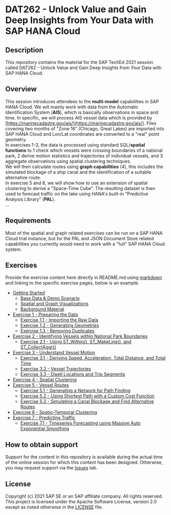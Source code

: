 # DAT262 - Unlock Value and Gain Deep Insights from Your Data with SAP HANA Cloud

## Description

This repository contains the material for the SAP TechEd 2021 session called DAT262 - Unlock Value and Gain Deep Insights from Your Data with SAP HANA Cloud.  

## Overview

This session introduces attendees to the **multi-model** capabilities in SAP HANA Cloud. We will mainly work with data from the Automatic Identification System (**AIS**), which is basically observations in space and time. In specific, we will process AIS vessel data which is provided by [https://marinecadastre.gov/ais/](https://marinecadastre.gov/ais/). Files covering two months of "Zone 16" (Chicago, Great Lakes) are imported into SAP HANA Cloud and Lon/Lat coordinates are converted to a "real" point geometry.</br>
In exercises 1-3, the data is processed using standard SQL/**spatial functions** to 1 check which vessels were crossing boundaries of a national park, 2 derive motion statistics and trajectories of individual vessels, and 3 aggregate observations using spatial clustering techniques.</br>
We will then calculate routes using **graph capabilities** (4), this includes the simulated blockage of a ship canal and the identification of a suitable alternative route.</br>
In exercise 5 and 6, we will show how to use an extension of spatial clustering to derive a "Space-Time Cube". The resulting dataset is then used to forecast traffic on the lake using HANA's built-in "Predictive Analysis Library" (**PAL**).</br>
...

## Requirements

Most of the spatial and graph related exercises can be run on a SAP HANA Cloud trial instance, but for the PAL and JSON Document Store related capabilities you currently would need to work with a "full" SAP HANA Cloud system.

## Exercises

Provide the exercise content here directly in README.md using [markdown](https://guides.github.com/features/mastering-markdown/) and linking to the specific exercise pages, below is an example.

- [Getting Started](exercises/ex0/)
    - [Base Data & Demo Scenario](exercises/ex0#subex1)
    - [Spatial and Graph Visualizations](exercises/ex0#subex2)
    - [Background Material](exercises/ex0#subex3)
- [Exercise 1 - Preparing the Data](exercises/ex1/)
    - [Exercise 1.1 - Importing the Raw Data](exercises/ex1#subex1)
    - [Exercise 1.2 - Generating Geometries](exercises/ex1#subex2)
    - [Exercise 1.3 - Removing Duplicates](exercises/ex1#subex3)
- [Exercise 2 - Identifying Vessels within National Park Boundaries](exercises/ex2/)
    - [Exercise 2.1 - Using ST_Within(), ST_MakeLine(), and ST_CollectAggr()](exercises/ex2#subex2)
- [Exercise 3 - Understand Vessel Motion](exercises/ex3/)
    - [Exercise 3.1 - Deriving Speed, Acceleration, Total Distance, and Total Time](exercises/ex3#subex1)
    - [Exercise 3.2 - Vessel Trajectories](exercises/ex3#subex2)
    - [Exercise 3.3 - Dwell Locations and Trip Segments](exercises/ex3#subex3)
- [Exercise 4 - Spatial Clustering](exercises/ex4/)
- [Exercise 5 - Vessel Routes](exercises/ex5/)
    - [Exercise 5.1 - Generating a Network for Path Finding](exercises/ex5#subex1)
    - [Exercise 5.2 - Using Shortest Path with a Custom Cost Function](exercises/ex5#subex2)
    - [Exercise 5.3 - Simulating a Canal Blockage and Find Alternative Routes](exercises/ex5#subex3)
- [Exercise 6 - Spatio-Temporal Clustering](exercises/ex6/)
- [Exercise 7 - Predicting Traffic](exercises/ex7/)
    - [Exercise 7.1 - Timeseries Forecasting using Massive Auto Exponential Smoothing](exercises/ex7#subex1)

## How to obtain support

Support for the content in this repository is available during the actual time of the online session for which this content has been designed. Otherwise, you may request support via the [Issues](../../issues) tab.

## License
Copyright (c) 2021 SAP SE or an SAP affiliate company. All rights reserved. This project is licensed under the Apache Software License, version 2.0 except as noted otherwise in the [LICENSE](LICENSES/Apache-2.0.txt) file.
